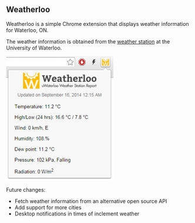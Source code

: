 <h2>Weatherloo</h2>
Weatherloo is a simple Chrome extension that displays weather information for Waterloo, ON.

The weather information is obtained from the [weather station](http://weather.uwaterloo.ca) at the University of Waterloo.

![Screenshot](img/screenshot.png)

Future changes:
- Fetch weather information from an alternative open source API
- Add support for more cities
- Desktop notifications in times of inclement weather